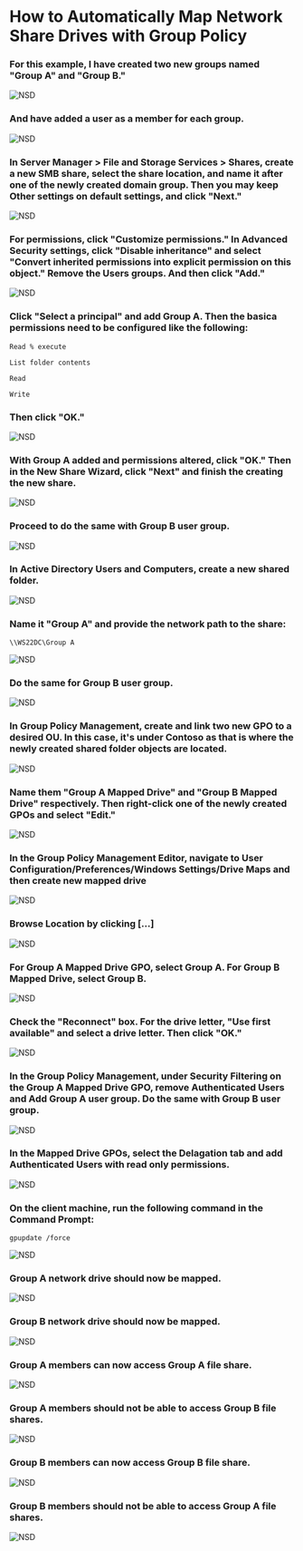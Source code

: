 # How to Automatically Map Network Share Drives with Group Policy

### For this example, I have created two new groups named "Group A" and "Group B." 
![NSD](https://github.com/whuynhit/ActiveDirectory/blob/main/Managing%20Workstations/How%20to%20Automatically%20Map%20Network%20Share%20Drives%20with%20Group%20Policy/sub/1.png)

### And have added a user as a member for each group.
![NSD](https://github.com/whuynhit/ActiveDirectory/blob/main/Managing%20Workstations/How%20to%20Automatically%20Map%20Network%20Share%20Drives%20with%20Group%20Policy/sub/2.png)

### In Server Manager > File and Storage Services > Shares, create a new SMB share, select the share location, and name it after one of the newly created domain group. Then you may keep Other settings on default settings, and click "Next."
![NSD](https://github.com/whuynhit/ActiveDirectory/blob/main/Managing%20Workstations/How%20to%20Automatically%20Map%20Network%20Share%20Drives%20with%20Group%20Policy/sub/3.png)

### For permissions, click "Customize permissions." In Advanced Security settings, click "Disable inheritance" and select "Convert inherited permissions into explicit permission on this object." Remove the Users groups. And then click "Add." 
![NSD](https://github.com/whuynhit/ActiveDirectory/blob/main/Managing%20Workstations/How%20to%20Automatically%20Map%20Network%20Share%20Drives%20with%20Group%20Policy/sub/4.png)

### Click "Select a principal" and add Group A. Then the basica permissions need to be configured like the following:

```
Read % execute

List folder contents

Read

Write
```
### Then click "OK."
![NSD](https://github.com/whuynhit/ActiveDirectory/blob/main/Managing%20Workstations/How%20to%20Automatically%20Map%20Network%20Share%20Drives%20with%20Group%20Policy/sub/5.png)

### With Group A added and permissions altered, click "OK." Then in the New Share Wizard, click "Next" and finish the creating the new share.
![NSD](https://github.com/whuynhit/ActiveDirectory/blob/main/Managing%20Workstations/How%20to%20Automatically%20Map%20Network%20Share%20Drives%20with%20Group%20Policy/sub/6.png)

### Proceed to do the same with Group B user group.
![NSD](https://github.com/whuynhit/ActiveDirectory/blob/main/Managing%20Workstations/How%20to%20Automatically%20Map%20Network%20Share%20Drives%20with%20Group%20Policy/sub/7.png)

### In Active Directory Users and Computers, create a new shared folder.
![NSD](https://github.com/whuynhit/ActiveDirectory/blob/main/Managing%20Workstations/How%20to%20Automatically%20Map%20Network%20Share%20Drives%20with%20Group%20Policy/sub/8.png)

### Name it "Group A" and provide the network path to the share:

```
\\WS22DC\Group A
```
![NSD](https://github.com/whuynhit/ActiveDirectory/blob/main/Managing%20Workstations/How%20to%20Automatically%20Map%20Network%20Share%20Drives%20with%20Group%20Policy/sub/9.png)

### Do the same for Group B user group.
![NSD](https://github.com/whuynhit/ActiveDirectory/blob/main/Managing%20Workstations/How%20to%20Automatically%20Map%20Network%20Share%20Drives%20with%20Group%20Policy/sub/10.png)

### In Group Policy Management, create and link two new GPO to a desired OU. In this case, it's under Contoso as that is where the newly created shared folder objects are located.
![NSD](https://github.com/whuynhit/ActiveDirectory/blob/main/Managing%20Workstations/How%20to%20Automatically%20Map%20Network%20Share%20Drives%20with%20Group%20Policy/sub/11.png)

### Name them "Group A Mapped Drive" and "Group B Mapped Drive" respectively. Then right-click one of the newly created GPOs and select "Edit."
![NSD](https://github.com/whuynhit/ActiveDirectory/blob/main/Managing%20Workstations/How%20to%20Automatically%20Map%20Network%20Share%20Drives%20with%20Group%20Policy/sub/12.png)

### In the Group Policy Management Editor, navigate to User Configuration/Preferences/Windows Settings/Drive Maps and then create new mapped drive
![NSD](https://github.com/whuynhit/ActiveDirectory/blob/main/Managing%20Workstations/How%20to%20Automatically%20Map%20Network%20Share%20Drives%20with%20Group%20Policy/sub/13.png)

### Browse Location by clicking [...]
![NSD](https://github.com/whuynhit/ActiveDirectory/blob/main/Managing%20Workstations/How%20to%20Automatically%20Map%20Network%20Share%20Drives%20with%20Group%20Policy/sub/14.png)

### For Group A Mapped Drive GPO, select Group A. For Group B Mapped Drive, select Group B.
![NSD](https://github.com/whuynhit/ActiveDirectory/blob/main/Managing%20Workstations/How%20to%20Automatically%20Map%20Network%20Share%20Drives%20with%20Group%20Policy/sub/15.png)

### Check the "Reconnect" box. For the drive letter, "Use first available" and select a drive letter. Then click "OK."
![NSD](https://github.com/whuynhit/ActiveDirectory/blob/main/Managing%20Workstations/How%20to%20Automatically%20Map%20Network%20Share%20Drives%20with%20Group%20Policy/sub/16.png)

### In the Group Policy Management, under Security Filtering on the Group A Mapped Drive GPO, remove Authenticated Users and Add Group A user group. Do the same with Group B user group.
![NSD](https://github.com/whuynhit/ActiveDirectory/blob/main/Managing%20Workstations/How%20to%20Automatically%20Map%20Network%20Share%20Drives%20with%20Group%20Policy/sub/17.png)

### In the Mapped Drive GPOs, select the Delagation tab and add Authenticated Users with read only permissions.
![NSD](https://github.com/whuynhit/ActiveDirectory/blob/main/Managing%20Workstations/How%20to%20Automatically%20Map%20Network%20Share%20Drives%20with%20Group%20Policy/sub/18.png)

### On the client machine, run the following command in the Command Prompt:
```
gpupdate /force
```
![NSD](https://github.com/whuynhit/ActiveDirectory/blob/main/Managing%20Workstations/How%20to%20Automatically%20Map%20Network%20Share%20Drives%20with%20Group%20Policy/sub/19.png)

### Group A network drive should now be mapped.  
![NSD](https://github.com/whuynhit/ActiveDirectory/blob/main/Managing%20Workstations/How%20to%20Automatically%20Map%20Network%20Share%20Drives%20with%20Group%20Policy/sub/20.png)

### Group B network drive should now be mapped. 
![NSD](https://github.com/whuynhit/ActiveDirectory/blob/main/Managing%20Workstations/How%20to%20Automatically%20Map%20Network%20Share%20Drives%20with%20Group%20Policy/sub/21.png)

### Group A members can now access Group A file share.
![NSD](https://github.com/whuynhit/ActiveDirectory/blob/main/Managing%20Workstations/How%20to%20Automatically%20Map%20Network%20Share%20Drives%20with%20Group%20Policy/sub/22.png)

### Group A members should not be able to access Group B file shares.
![NSD](https://github.com/whuynhit/ActiveDirectory/blob/main/Managing%20Workstations/How%20to%20Automatically%20Map%20Network%20Share%20Drives%20with%20Group%20Policy/sub/23.png)

### Group B members can now access Group B file share.
![NSD](https://github.com/whuynhit/ActiveDirectory/blob/main/Managing%20Workstations/How%20to%20Automatically%20Map%20Network%20Share%20Drives%20with%20Group%20Policy/sub/24.png)

### Group B members should not be able to access Group A file shares.
![NSD](https://github.com/whuynhit/ActiveDirectory/blob/main/Managing%20Workstations/How%20to%20Automatically%20Map%20Network%20Share%20Drives%20with%20Group%20Policy/sub/25.png)

